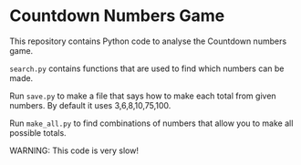 Countdown Numbers Game
======================

This repository contains Python code to analyse the Countdown numbers game.

`search.py` contains functions that are used to find which numbers can be made.

Run `save.py` to make a file that says how to make each total from given numbers.
By default it uses 3,6,8,10,75,100.

Run `make_all.py` to find combinations of numbers that allow you to make all possible
totals.

WARNING: This code is very slow!
